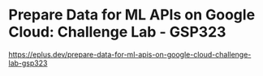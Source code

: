 # Prepare Data for ML APIs on Google Cloud: Challenge Lab - GSP323

<https://eplus.dev/prepare-data-for-ml-apis-on-google-cloud-challenge-lab-gsp323>